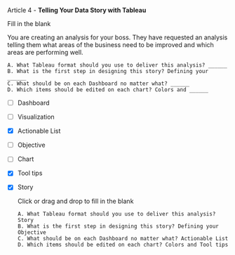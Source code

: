 Article 4 - **Telling Your Data Story with Tableau**

Fill in the blank

You are creating an analysis for your boss. They have requested an analysis telling them what areas of the business need to be improved and which areas are performing well.

    A. What Tableau format should you use to deliver this analysis? ______
    B. What is the first step in designing this story? Defining your ______
    C. What should be on each Dashboard no matter what? ______
    D. Which items should be edited on each chart? Colors and ______

- [ ]   Dashboard
- [ ]   Visualization
- [x]   Actionable List
- [ ]   Objective
- [ ]   Chart
- [x]   Tool tips
- [x]   Story

    Click or drag and drop to fill in the blank

        A. What Tableau format should you use to deliver this analysis? Story
        B. What is the first step in designing this story? Defining your Objective
        C. What should be on each Dashboard no matter what? Actionable List
        D. Which items should be edited on each chart? Colors and Tool tips
